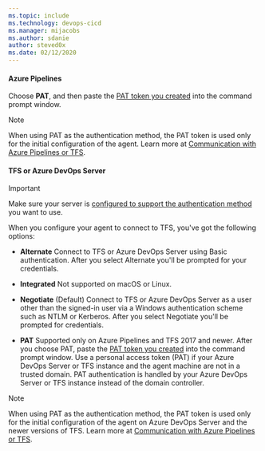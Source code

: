 ```yaml
---
ms.topic: include
ms.technology: devops-cicd
ms.manager: mijacobs
ms.author: sdanie
author: steved0x
ms.date: 02/12/2020
---
```


#### Azure Pipelines

Choose **PAT**, and then paste the [PAT token you created](#permissions) into the command prompt window.

> [!NOTE]
> When using PAT as the authentication method, the PAT token is used only for the initial configuration of the agent. Learn more at [Communication with Azure Pipelines or TFS](../../agents.md#communication).

#### TFS or Azure DevOps Server

> [!IMPORTANT]
>
> Make sure your server is [configured to support the authentication method](../../agents.md#configure-tfs-authentication) you want to use.

When you configure your agent to connect to TFS, you've got the following options:

* **Alternate** Connect to TFS or Azure DevOps Server using Basic authentication. After you select Alternate you'll be prompted for your credentials.

* **Integrated** Not supported on macOS or Linux.

* **Negotiate** (Default) Connect to TFS or Azure DevOps Server as a user other than the signed-in user via a Windows authentication scheme such as NTLM or Kerberos. After you select Negotiate you'll be prompted for credentials.

* **PAT** Supported only on Azure Pipelines and TFS 2017 and newer. After you choose PAT, paste the [PAT token you created](#permissions) into the command prompt window. Use a personal access token (PAT) if your Azure DevOps Server or TFS instance and the agent machine are not in a trusted domain. PAT authentication is handled by your Azure DevOps Server or TFS instance instead of the domain controller.

> [!NOTE]
> When using PAT as the authentication method, the PAT token is used only for the initial configuration of the agent on Azure DevOps Server and the newer versions of TFS. Learn more at [Communication with Azure Pipelines or TFS](../../agents.md).
